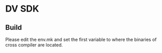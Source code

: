 # DV SDK

## Build

Please edit the env.mk and set the first variable to where the binaries of cross compiler are located.